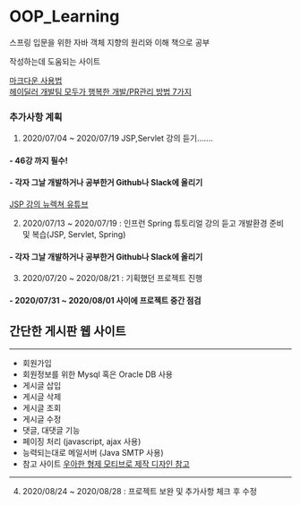 # OOP_Learning

스프링 입문을 위한 자바 객체 지향의 원리와 이해 책으로 공부 

작성하는데 도움되는 사이트


[마크다운 사용법](https://gist.github.com/ihoneymon/652be052a0727ad59601)  
[헤이딜러 개발팀 모두가 행복한 개발/PR관리 방법 7가지](https://medium.com/prnd/%ED%97%A4%EC%9D%B4%EB%94%9C%EB%9F%AC-%EA%B0%9C%EB%B0%9C%ED%8C%80-%EB%AA%A8%EB%91%90%EA%B0%80-%ED%96%89%EB%B3%B5%ED%95%9C-%EA%B0%9C%EB%B0%9C-pr%EA%B4%80%EB%A6%AC-%EB%B0%A9%EB%B2%95-7%EA%B0%80%EC%A7%80-1d4cd5d091f0)


### 추가사항 계획
1. 2020/07/04 ~ 2020/07/19 JSP,Servlet 강의 듣기.......
#### - 46강 까지 필수!
#### - 각자 그날 개발하거나 공부한거 Github나 Slack에 올리기
[JSP 강의 뉴렉쳐 유튜브](https://www.youtube.com/watch?v=drCj2k50j_k&list=PLq8wAnVUcTFVOtENMsujSgtv2TOsMy8zd)

2. 2020/07/13 ~ 2020/07/19 : 인프런 Spring 튜토리얼 강의 듣고 개발환경 준비 및 복습(JSP, Servlet, Spring)
#### - 각자 그날 개발하거나 공부한거 Github나 Slack에 올리기

3. 2020/07/20 ~ 2020/08/21 : 기획했던 프로젝트 진행
#### - 2020/07/31 ~ 2020/08/01 사이에 프로젝트 중간 점검
## 간단한 게시판 웹 사이트
* * *
- 회원가입
- 회원정보를 위한 Mysql 혹은 Oracle DB 사용
- 게시글 삽입
- 게시글 삭제
- 게시글 조회
- 게시글 수정
- 댓글, 대댓글 기능
- 페이징 처리 (javascript, ajax 사용)
- 능력되는대로 메일서버 (Java SMTP 사용)
- 참고 사이트 [우아한 형제 모티브로 제작 디자인 참고](http://woowabros.github.io/category/experience/)
* * *

4. 2020/08/24 ~ 2020/08/28 : 프로젝트 보완 및 추가사항 체크 후 수정



